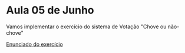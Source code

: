 # Aula 05 de Junho

Vamos implementar o exercício do sistema de Votação "Chove ou não-chove"


[Enunciado do exercício](https://github.com/everaldo/oficina_programacao/blob/master/notas_de_aula/aula_07_maio.md#projeto-chove-ou-não-chove)
